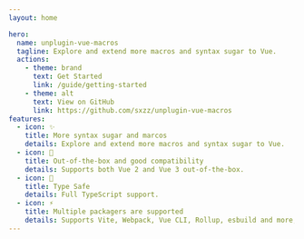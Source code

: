 ```yaml
---
layout: home

hero:
  name: unplugin-vue-macros
  tagline: Explore and extend more macros and syntax sugar to Vue.
  actions:
    - theme: brand
      text: Get Started
      link: /guide/getting-started
    - theme: alt
      text: View on GitHub
      link: https://github.com/sxzz/unplugin-vue-macros
features:
  - icon: ✨ 
    title: More syntax sugar and marcos
    details: Explore and extend more macros and syntax sugar to Vue. 
  - icon: 💚
    title: Out-of-the-box and good compatibility
    details: Supports both Vue 2 and Vue 3 out-of-the-box. 
  - icon: 🦾
    title: Type Safe
    details: Full TypeScript support. 
  - icon: ⚡️
    title: Multiple packagers are supported
    details: Supports Vite, Webpack, Vue CLI, Rollup, esbuild and more, powered by unplugin.
---
```

